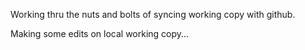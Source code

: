 Working thru the nuts and bolts of syncing working copy with github.

Making some edits on local working copy...

